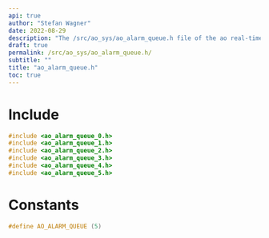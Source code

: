 ```yaml
---
api: true
author: "Stefan Wagner"
date: 2022-08-29
description: "The /src/ao_sys/ao_alarm_queue.h file of the ao real-time operating system."
draft: true
permalink: /src/ao_sys/ao_alarm_queue.h/
subtitle: ""
title: "ao_alarm_queue.h"
toc: true
---
```


# Include

```c
#include <ao_alarm_queue_0.h>
#include <ao_alarm_queue_1.h>
#include <ao_alarm_queue_2.h>
#include <ao_alarm_queue_3.h>
#include <ao_alarm_queue_4.h>
#include <ao_alarm_queue_5.h>
```

# Constants

```c
#define AO_ALARM_QUEUE (5)
```

